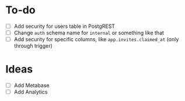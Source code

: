 # To-do

- [ ] Add security for users table in PostgREST
- [ ] Change `auth` schema name for `internal` or something like that
- [ ] Add security for specific columns, like `app.invites.claimed_at` (only through trigger)

# Ideas

- [ ] Add Metabase
- [ ] Add Analytics
